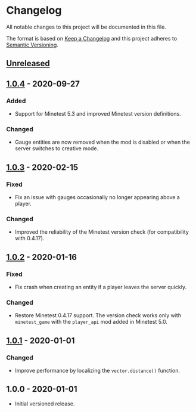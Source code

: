 # Changelog

All notable changes to this project will be documented in this file.

The format is based on [Keep a Changelog](http://keepachangelog.com/en/1.0.0/)
and this project adheres to [Semantic Versioning](http://semver.org/spec/v2.0.0.html).

## [Unreleased]

## [1.0.4] - 2020-09-27

### Added

- Support for Minetest 5.3 and improved Minetest version definitions.

### Changed

- Gauge entities are now removed when the mod is disabled or when the server switches to creative mode.

## [1.0.3] - 2020-02-15

### Fixed

- Fix an issue with gauges occasionally no longer appearing above a player.

### Changed

- Improved the reliability of the Minetest version check (for compatibility with 0.4.17).

## [1.0.2] - 2020-01-16

### Fixed

- Fix crash when creating an entity if a player leaves the server quickly.

### Changed

- Restore Minetest 0.4.17 support. The version check works only with `minetest_game` with the `player_api` mod added in Minetest 5.0.

## [1.0.1] - 2020-01-01

### Changed

- Improve performance by localizing the `vector.distance()` function.

## 1.0.0 - 2020-01-01

- Initial versioned release.

[Unreleased]: https://github.com/minetest-mods/gauges/compare/v1.0.4...HEAD
[1.0.4]: https://github.com/minetest-mods/gauges/compare/v1.0.3...v1.0.4
[1.0.3]: https://github.com/minetest-mods/gauges/compare/v1.0.2...v1.0.3
[1.0.2]: https://github.com/minetest-mods/gauges/compare/v1.0.1...v1.0.2
[1.0.1]: https://github.com/minetest-mods/gauges/compare/v1.0.0...v1.0.1

